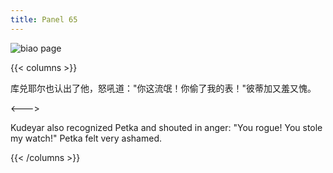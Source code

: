 ```yaml
---
title: Panel 65
---
```


![biao page](./../../../images/biao/seifert0726_biao_0059_065.jpg)

{{< columns >}}

库兑耶尔也认出了他，怒吼道："你这流氓！你偷了我的表！"彼蒂加又羞又愧。

<--->

Kudeyar also recognized Petka and shouted in anger: "You rogue! You stole my watch!" Petka felt very ashamed.

{{< /columns >}}